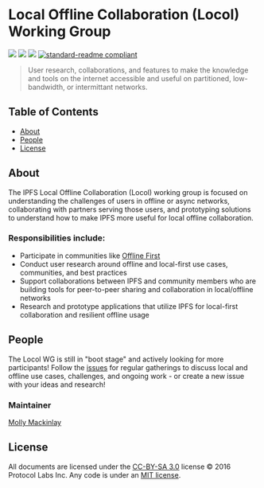 # Local Offline Collaboration (Locol) Working Group

[![](https://img.shields.io/badge/made%20by-Protocol%20Labs-blue.svg?style=flat-square)](http://ipn.io)
[![](https://img.shields.io/badge/project-IPFS-blue.svg?style=flat-square)](http://ipfs.io/)
[![](https://img.shields.io/badge/freenode-%23ipfs-blue.svg?style=flat-square)](http://webchat.freenode.net/?channels=%23ipfs)
[![standard-readme compliant](https://img.shields.io/badge/standard--readme-OK-green.svg?style=flat-square)](https://github.com/RichardLitt/standard-readme)

> User research, collaborations, and features to make the knowledge and tools on the internet accessible and useful on partitioned, low-bandwidth, or intermittant networks.

## Table of Contents

- [About](#about)
- [People](#people)
- [License](#license)

## About

The IPFS Local Offline Collaboration (Locol) working group is focused on understanding the challenges of users in offline or async networks, collaborating with partners serving those users, and prototyping solutions to understand how to make IPFS more useful for local offline collaboration.

### Responsibilities include:
- Participate in communities like [Offline First](http://offlinefirst.org/)
- Conduct user research around offline and local-first use cases, communities, and best practices
- Support collaborations between IPFS and community members who are building tools for peer-to-peer sharing and collaboration in local/offline networks
- Research and prototype applications that utilize IPFS for local-first collaboration and resilient offline usage

## People
The Locol WG is still in "boot stage" and actively looking for more participants! Follow the [issues](https://github.com/ipfs/local-offline-collab/issues) for regular gatherings to discuss local and offline use cases, challenges, and ongoing work - or create a new issue with your ideas and research!

### Maintainer
[Molly Mackinlay](https://github.com/momack2)


## License

All documents are licensed under the [CC-BY-SA 3.0](https://ipfs.io/ipfs/QmVreNvKsQmQZ83T86cWSjPu2vR3yZHGPm5jnxFuunEB9u) license © 2016 Protocol Labs Inc. Any code is under an [MIT license](LICENSE).
